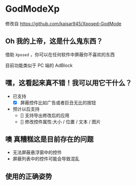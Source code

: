 # GodModeXp

修改自 <https://github.com/kaisar945/Xposed-GodMode>

## Oh 我的上帝，这是什么鬼东西？

借助 `Xposed` ，你可以在任何软件中屏蔽你不喜欢的东西

目前功能类似于 PC 端的 AdBlock

## 嘿，这看起来真不错！我可以用它干什么？

- 已支持
  - [x] 屏蔽控件比如广告或者巨丑无比的按钮

- 预计以后支持
  - [] 支持导出修改后的应用
  - [] 修改控件属性:大小 / 位置 / 文本 / 图片

## 噢 真糟糕这是目前存在的问题

- 无法屏蔽悬浮窗中的控件
- 屏蔽列表中的控件可能会导致混乱

## 使用的正确姿势

